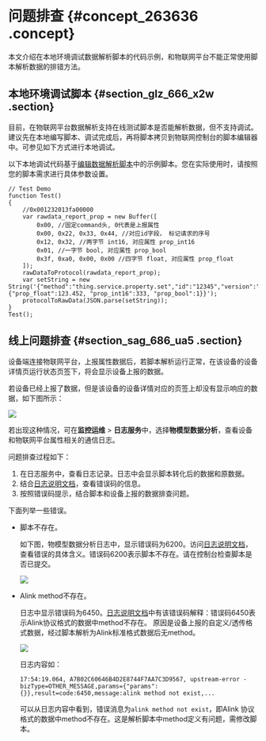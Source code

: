# 问题排查 {#concept_263636 .concept}

本文介绍在本地环境调试数据解析脚本的代码示例，和物联网平台不能正常使用脚本解析数据的排错方法。

## 本地环境调试脚本 {#section_glz_666_x2w .section}

目前，在物联网平台数据解析支持在线测试脚本是否能解析数据，但不支持调试。建议先在本地编写脚本、调试完成后，再将脚本拷贝到物联网控制台的脚本编辑器中。可参见如下方式进行本地调试。

以下本地调试代码基于[编辑数据解析脚本](cn.zh-CN/用户指南/产品与设备/数据解析/数据解析使用示例.md#)中的示例脚本。您在实际使用时，请按照您的脚本需求进行具体参数设置。

``` {#codeblock_mqu_ntr_6pm}
// Test Demo
function Test()
{
    //0x001232013fa00000
    var rawdata_report_prop = new Buffer([
        0x00, //固定command头, 0代表是上报属性
        0x00, 0x22, 0x33, 0x44, //对应id字段， 标记请求的序号
        0x12, 0x32, //两字节 int16, 对应属性 prop_int16
        0x01, //一字节 bool, 对应属性 prop_bool
        0x3f, 0xa0, 0x00, 0x00 //四字节 float, 对应属性 prop_float
    ]);
    rawDataToProtocol(rawdata_report_prop);
    var setString = new String('{"method":"thing.service.property.set","id":"12345","version":"1.0","params":{"prop_float":123.452, "prop_int16":333, "prop_bool":1}}');
    protocolToRawData(JSON.parse(setString));
}
Test();
```

## 线上问题排查 {#section_sag_686_ua5 .section}

设备端连接物联网平台，上报属性数据后，若脚本解析运行正常，在该设备的设备详情页运行状态页签下，将会显示设备上报的数据。

若设备已经上报了数据，但是该设备的设备详情对应的页签上却没有显示响应的数据，如下图所示：

![](http://static-aliyun-doc.oss-cn-hangzhou.aliyuncs.com/assets/img/159488/156593475046943_zh-CN.png)

若出现这种情况，可在**监控运维** \> **日志服务**中，选择**物模型数据分析**，查看设备和物联网平台属性相关的通信日志。

问题排查过程如下：

1.  在日志服务中，查看日志记录。日志中会显示脚本转化后的数据和原数据。
2.  结合[日志说明文档](cn.zh-CN/用户指南/监控运维/日志服务.md#)，查看错误码的信息。
3.  按照错误码提示，结合脚本和设备上报的数据排查问题。

下面列举一些错误。

-   脚本不存在。

    如下图，物模型数据分析日志中，显示错误码为6200。访问[日志说明文档](cn.zh-CN/用户指南/监控运维/日志服务.md#)，查看错误的具体含义。错误码6200表示脚本不存在。请在控制台检查脚本是否已提交。

    ![](http://static-aliyun-doc.oss-cn-hangzhou.aliyuncs.com/assets/img/159488/156593475046956_zh-CN.png)

-   Alink method不存在。

    日志中显示错误码为6450。[日志说明文档](cn.zh-CN/用户指南/监控运维/日志服务.md#)中有该错误码解释：错误码6450表示Alink协议格式的数据中method不存在。 原因是设备上报的自定义/透传格式数据，经过脚本解析为Alink标准格式数据后无method。

    ![](http://static-aliyun-doc.oss-cn-hangzhou.aliyuncs.com/assets/img/159488/156593475046958_zh-CN.png)

    日志内容如：

    ``` {#codeblock_qfl_sz8_lh7}
    17:54:19.064, A7B02C60646B4D2E8744F7AA7C3D9567, upstream-error - bizType=OTHER_MESSAGE,params={"params":{}},result=code:6450,message:alink method not exist,...
    ```

    可以从日志内容中看到，错误消息为`alink method not exist`，即Alink 协议格式的数据中method不存在。这是解析脚本中method定义有问题，需修改脚本。



